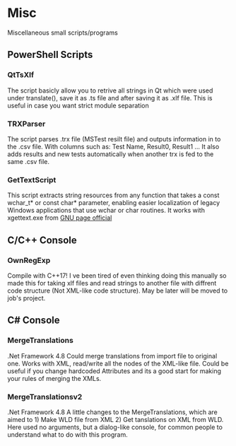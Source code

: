# Misc
 Miscellaneous small scripts/programs

## PowerShell Scripts

### QtTsXlf
The script basicly allow you to retrive all strings in Qt which were used under translate(), save it as .ts file and after saving it as .xlf file.
This is useful in case you want strict module separation

### TRXParser
The script parses .trx file (MSTest resilt file) and outputs information in to the .csv file. With columns such as: Test Name, Result0, Result1 ... It also adds results and new tests automatically when another trx is fed to the same .csv file.

### GetTextScript
This script extracts string resources from any function that takes a const wchar_t* or const char* parameter, enabling easier localization of legacy Windows applications that use wchar or char routines.
It works with xgettext.exe from [GNU page official](https://www.gnu.org/software/gettext/gettext.html)

## C/C++ Console
### OwnRegExp
Compile with C++17!
I ve been tired of even thinking doing this manually so made this for taking xlf files and read strings to another file with diffrent code structure (Not XML-like code structure). May be later will be moved to job's project.

## C# Console
### MergeTranslations
.Net Framework 4.8
Could merge translations from import file to original one. Works with XML, read/write all the nodes of the XML-like file. Could be useful if you change hardcoded Attributes and its a good start for making your rules of merging the XMLs.

### MergeTranslationsv2
.Net Framework 4.8
A little changes to the MergeTranslations, which are aimed to 1) Make WLD file from XML 2) Get tanslations on XML from WLD. Here used no arguments, but a dialog-like console, for common people to understand what to do with this program.
